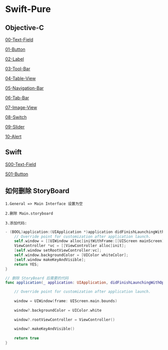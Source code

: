 # Swift-Pure   
   
   
## Objective-C   
   
[00-Text-Field](./00-Text-Field)   
   
[01-Button](./01-Button)      
   
[02-Label](./02-Label)      
   
[03-Tool-Bar](./03-Tool-Bar)       
   
[04-Table-View](./04-Table-View)      
   
[05-Navigation-Bar](./05-Navigation-Bar)      
    
[06-Tab-Bar](./06-Tab-Bar)      
   
[07-Image-View](./07-Image-View)     
   
[08-Switch](./08-Switch)       
   
[09-Slider](./09-Slider)   
   
[10-Alert](./10-Alert)   
      
   
## Swift   
   
[S00-Text-Field](./S00-Text-Field)     
   
[S01-Button](./S01-Button)   
   
   
## 如何删除 StoryBoard    
   
`1.General => Main Interface 设置为空`   
   
`2.删除 Main.storyboard`   
   
`3.添加代码:`   
   
```Objective-C
- (BOOL)application:(UIApplication *)application didFinishLaunchingWithOptions:(NSDictionary *)launchOptions {
    // Override point for customization after application launch.
    self.window = [[UIWindow alloc]initWithFrame:[[UIScreen mainScreen]bounds]];
    ViewController *vc = [[ViewController alloc]init];
    [self.window setRootViewController:vc];
    self.window.backgroundColor = [UIColor whiteColor];
    [self.window makeKeyAndVisible];
    return YES;
}
```
   
```Swift
// 删除 StoryBoard 后需要的代码
func application(_ application: UIApplication, didFinishLaunchingWithOptions launchOptions: [UIApplicationLaunchOptionsKey: Any]?) -> Bool {

    // Override point for customization after application launch.
    
    window = UIWindow(frame: UIScreen.main.bounds)
    
    window?.backgroundColor = UIColor.white
    
    window?.rootViewController = ViewController()
    
    window?.makeKeyAndVisible()
    
    return true
}
```